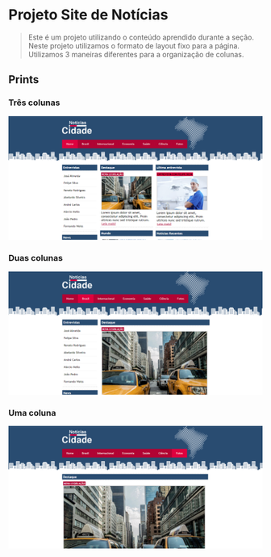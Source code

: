 # Projeto Site de Notícias

> Este é um projeto utilizando o conteúdo aprendido durante a seção. Neste projeto utilizamos o formato de layout fixo para a página. Utilizamos 3 maneiras diferentes para a organização de colunas.

## Prints

### Três colunas
<img src="..\..\Prints Exemplos\noticias3_exemplo.png">

### Duas colunas
<img src="..\..\Prints Exemplos\noticias2_exemplo.png">

### Uma coluna
<img src="..\..\Prints Exemplos\noticias1_exemplo.png">
